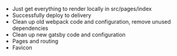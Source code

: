 * Just get everything to render locally in src/pages/index
* Successfully deploy to delivery 
* Clean up old webpack code and configuration, remove unused dependencies
* Clean up new gatsby code and configuration
* Pages and routing
* Favicon